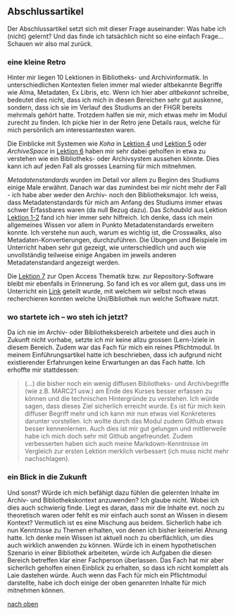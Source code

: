 ## Abschlussartikel
Der Abschlussartikel setzt sich mit dieser Frage auseinander: Was habe ich (nicht) gelernt?
Und das finde ich tatsächlich nicht so eine einfach Frage... Schauen wir also mal zurück.

### eine kleine Retro
Hinter mir liegen 10 Lektionen in Bibliotheks- und Archivinformatik. In unterschiedlichen Kontexten fielen immer mal wieder altbekannte Begriffe wie Alma, Metadaten, Ex Libris, etc. Wenn ich hier aber _altbekannt_ schreibe, bedeutet dies nicht, dass ich mich in diesen Bereichen sehr gut auskenne, sondern, dass ich sie im Verlauf des Studiums an der FHGR bereits mehrmals gehört hatte. Trotzdem halfen sie mir, mich etwas mehr im Modul zurecht zu finden. Ich picke hier in der Retro jene Details raus, welche für mich persönlich am interessantesten waren.

Die Einblicke mit Systemen wie *Koha* in [Lektion 4](https://sabs135.github.io/Lerntagebuch-BAIN/content/lektion4.html) und [Lektion 5](https://sabs135.github.io/Lerntagebuch-BAIN/content/lektion6.html) oder *ArchiveSpace* in [Lektion 6](https://sabs135.github.io/Lerntagebuch-BAIN/content/lektion6.html) haben mir sehr dabei geholfen in etwa zu verstehen wie ein Bibliotheks- oder Archivsystem aussehen könnte. Dies kann ich auf jeden Fall als grosses Learning für mich mitnehmen. 

*Metadatenstandards* wurden im Detail vor allem zu Beginn des Studiums einige Male erwähnt. Danach war das zumindest bei mir nicht mehr der Fall - ich habe aber weder den Archiv- noch den Bibliotheksmajor. Ich weiss, dass Metadatenstandards für mich am Anfang des Studiums immer etwas schwer Erfassbares waren (da null Bezug dazu). Das *Schaubild* aus Lektion [Lektion 1-2]([https://sabs135.github.io/Lerntagebuch-BAIN/content/lektion1-2.html) fand ich hier immer sehr hilfreich. Ich denke, dass ich mein allgemeines Wissen vor allem in Punkto Metadatenstandards erweitern konnte. Ich verstehe nun auch, warum es wichtig ist, die Crosswalks, also Metadaten-Konvertierungen, durchzuführen. Die Übungen und Beispiele im Unterricht haben sehr gut gezeigt, wie unterschiedlich und auch wie unvollständig teilweise einige Angaben im jeweils anderen Metadatenstandard angezeigt werden. 

Die [Lektion 7]([https://sabs135.github.io/Lerntagebuch-BAIN/content/lektion7.html) zur Open Access Thematik bzw. zur Repository-Software bleibt mir ebenfalls in Erinnerung. So fand ich es vor allem gut, dass uns im Unterricht ein [Link](https://v2.sherpa.ac.uk/view/repository_by_country/Switzerland.software_name.html) geteilt wurde, mit welchem wir selbst noch etwas recherchieren konnten welche Uni/Bibliothek nun welche Software nutzt. 

### wo startete ich – wo steh ich jetzt?
Da ich nie im Archiv- oder Bibliotheksbereich arbeitete und dies auch in Zukunft nicht vorhabe, setzte ich mir keine allzu grossen (Lern-)ziele in diesem Bereich. Zudem war das Fach für mich ein reines Pflichtmodul. In meinem Einführungsartikel hatte ich beschrieben, dass ich aufgrund nicht existierender Erfahrungen keine Erwartungen an das Fach hatte. Ich erhoffte mir stattdessen:  
> (...) die bisher noch ein wenig diffusen Bibliotheks- und Archivbegriffe (wie z.B. MARC21 usw.) am Ende des Kurses besser erfassen zu können und die technischen Hintergründe zu verstehen.
Ich würde sagen, dass dieses Ziel sicherlich erreicht wurde. Es ist für mich kein diffuser Begriff mehr und ich kann mir nun etwas viel Konkreteres darunter vorstellen. Ich wollte durch das Modul zudem Github etwas besser kennenlernen. Auch dies ist mir gut gelungen und mittlerweile habe ich mich doch sehr mit Github angefreundet. Zudem verbesserten haben sich auch meine Markdown-Kenntnisse im Vergleich zur ersten Lektion merklich verbessert (ich muss nicht mehr nachschlagen). 

### ein Blick in die Zukunft
Und sonst? Würde ich mich befähigt dazu fühlen die gelernten Inhalte im Archiv- und Bibliothekskontext anzuwenden? Ich glaube nicht. Wobei ich dies auch schwierig finde. Liegt es daran, dass  mir die Inhalte evt. noch zu theoretisch waren oder fehlt es mir einfach auch sonst an Wissen in diesem Kontext? Vermutlich ist es eine Mischung aus beidem. Sicherlich habe ich nun Kenntnisse zu Themen erhalten, von denen ich bisher keinerlei Ahnung hatte. Ich denke mein Wissen ist aktuell noch zu oberflächlich, um dies auch wirklich anwenden zu können. Würde ich in einem hypothetischen Szenario in einer Bibliothek arbeiteten, würde ich Aufgaben die diesen Bereich betreffen klar einer Fachperson überlassen. Das Fach hat mir aber sicherlich geholfen einen Einblick zu erhalten, so dass ich nicht komplett als Laie dastehen würde. Auch wenn das Fach für mich ein Pflichtmodul darstellte, habe ich doch einige der oben genannten Inhalte für mich mitnehmen können. 

[nach oben](#abschlussartikel)

